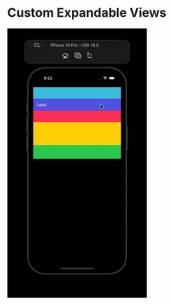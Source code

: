 #  Custom Expandable Views

<img src="https://github.com/eacardenase/ExpandableComponents/blob/main/expandable-components.gif" />
